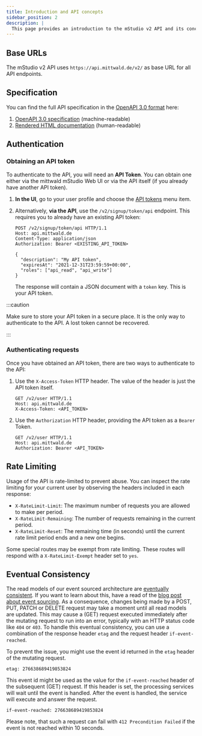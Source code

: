 ```yaml
---
title: Introduction and API concepts
sidebar_position: 2
description: |
  This page provides an introduction to the mStudio v2 API and its concepts.
---
```


## Base URLs

The mStudio v2 API uses `https://api.mittwald.de/v2/` as base URL for all API endpoints.

## Specification

You can find the full API specification in the [OpenAPI 3.0 format](https://spec.openapis.org/oas/v3.0.0) here:

1. [OpenAPI 3.0 specification](https://api.mittwald.de/openapi) (machine-readable)
2. [Rendered HTML documentation](../../reference) (human-readable)

## Authentication

### Obtaining an API token

To authenticate to the API, you will need an **API Token**. You can obtain one either via the mittwald mStudio Web UI or via the API itself (if you already have another API token).

1. **In the UI**, go to your user profile and choose the [API tokens](https://studio.mittwald.de/app/profile/api-tokens) menu item.
2. Alternatively, **via the API**, use the `/v2/signup/token/api` endpoint. This requires you to already have an existing API token:

   ```http
   POST /v2/signup/token/api HTTP/1.1
   Host: api.mittwald.de
   Content-Type: application/json
   Authorization: Bearer <EXISTING_API_TOKEN>

   {
     "description": "My API token",
     "expiresAt": "2021-12-31T23:59:59+00:00",
     "roles": ["api_read", "api_write"]
   }
   ```

   The response will contain a JSON document with a `token` key. This is your API token.

:::caution

Make sure to store your API token in a secure place. It is the only way to authenticate to the API. A lost token cannot be recovered.

:::

### Authenticating requests

Once you have obtained an API token, there are two ways to authenticate to the API:

1. Use the `X-Access-Token` HTTP header. The value of the header is just the API token itself.

   ```http {3}
   GET /v2/user HTTP/1.1
   Host: api.mittwald.de
   X-Access-Token: <API_TOKEN>
   ```

2. Use the `Authorization` HTTP header, providing the API token as a `Bearer` Token.

   ```http {3}
   GET /v2/user HTTP/1.1
   Host: api.mittwald.de
   Authorization: Bearer <API_TOKEN>
   ```

## Rate Limiting

Usage of the API is rate-limited to prevent abuse. You can inspect the rate limiting for your current user by observing the headers included in each response:

- `X-RateLimit-Limit`: The maximum number of requests you are allowed to make per period.
- `X-RateLimit-Remaining`: The number of requests remaining in the current period.
- `X-RateLimit-Reset`: The remaining time (in seconds) until the current rate limit period ends and a new one begins.

Some special routes may be exempt from rate limiting. These routes will respond with a `X-RateLimit-Exempt` header set to `yes`.

## Eventual Consistency

The read models of our event sourced architecture are [eventually consistent](https://en.wikipedia.org/wiki/Eventual_consistency). If you want to learn about this, have a read of the [blog post about event sourcing](https://www.mittwald.de/blog/webentwicklung-design/was-ist-eventsourcing). As a consequence, changes being made by a POST, PUT, PATCH or DELETE request may take a moment until all read models are updated. This may cause a (GET) request executed immediately after the mutating request to run into an error, typically with an HTTP status code like `404` or `403`. To handle this eventual consistency, you can use a combination of the response header `etag` and the request header `if-event-reached`.

To prevent the issue, you might use the event id returned in the `etag` header of the mutating request.

```
etag: 276638689419853824
```

This event id might be used as the value for the `if-event-reached` header of the subsequent (GET) request. If this header is set, the processing services will wait until the event is handled. After the event is handled, the service will execute and answer the request.

```
if-event-reached: 276638689419853824
```

Please note, that such a request can fail with `412 Precondition Failed` if the event is not reached within 10 seconds.
